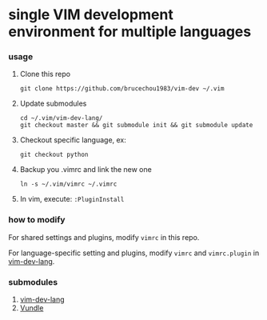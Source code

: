 # single VIM development environment for multiple languages
### usage
1. Clone this repo

    ```
    git clone https://github.com/brucechou1983/vim-dev ~/.vim
    ```
2. Update submodules

    ```
    cd ~/.vim/vim-dev-lang/
    git checkout master && git submodule init && git submodule update
    ```
3. Checkout specific language, ex:

    ```
    git checkout python
    ```
4. Backup you .vimrc and link the new one

    ```
    ln -s ~/.vim/vimrc ~/.vimrc
    ```
5. In vim, execute: `:PluginInstall`

### how to modify

For shared settings and plugins, modify `vimrc` in this repo.

For language-specific setting and plugins, modify `vimrc` and `vimrc.plugin` in [vim-dev-lang](https://github.com/brucechou1983/vim-dev-lang).

### submodules
1. [vim-dev-lang](https://github.com/brucechou1983/vim-dev-lang)
2. [Vundle](https://github.com/VundleVim/Vundle.vim)
